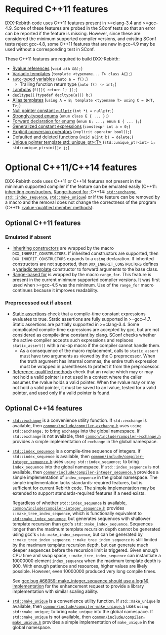 # Required C++11 features
DXX-Rebirth code uses C++11 features present in >=clang-3.4 and >=gcc-4.9.  Some of these features are probed in the SConf tests so that an error can be reported if the feature is missing.  However, since these are considered the minimum supported compiler versions, and existing SConf tests reject gcc-4.8, some C++11 features that are new in gcc-4.9 may be used without a corresponding test in SConf.

These C++11 features are required to build DXX-Rebirth:

* [Rvalue references][cppr:cpp/language/reference]
(`void a(A &&);`)
* [Variadic templates][cppr:cpp/language/parameter_pack]
(`template <typename... T> class A{};`)
* [`auto`-typed variables][cppr:cpp/language/auto]
(`auto a = f();`)
    * Trailing function return type (`auto f() -> int;`)
* [Lambdas][cppr:cpp/language/lambda]
(`f([]{ return 1; });`)
* [`decltype()`][cppr:cpp/language/decltype]
(`typedef decltype(a()) b;`)
* [Alias templates][cppr:cpp/language/type_alias]
(`using A = B;
template <typename T> using C = D<T, T>;`)
* [Null pointer constant `nullptr`][cppr:cpp/language/nullptr]
(`int *i = nullptr;`)
* [Strongly-typed enums][scppr:enum class]
(`enum class E { ... };`)
* [Forward declaration for enums][scppr:enum fwd]
(`enum E;
...;
enum E { ... };`)
* [Generalized constant expressions][cppr:cpp/language/constexpr]
(`constexpr int a = 0;`)
* [Explicit conversion operators][cppr:cpp/language/cast_operator]
(`explicit operator bool();`)
* [Defaulted and deleted functions][cppr:cpp/language/function#Function_definition]
(`void a(int b) = delete;`)
* [Unique pointer template std::unique\_ptr<T\>][cppr:cpp/memory/unique_ptr]
(`std::unique_ptr<int> i;
std::unique_ptr<int[]> j;`)

# Optional C++11/C++14 features
DXX-Rebirth code uses C++11 or C++14 features not present in the minimum supported compiler if the feature can be emulated easily (C++11: [inheriting constructors][cppr:cpp/language/using_declaration], [Range-based for][cppr:cpp/language/range-for] ;C++14: [`std::exchange`][cppr:cpp/utility/exchange], [`std::index_sequence`][cppr:cpp/utility/integer_sequence], [`std::make_unique`][cppr:cpp/memory/unique_ptr/make_unique]) or if the feature can be removed by a macro and the removal does not change the correctness of the program (C++11: [rvalue-qualified member methods][scppr:rvalue method]).

## Optional C++11 features
### Emulated if absent

* [Inheriting constructors][cppr:cpp/language/using_declaration] are wrapped by the macro `DXX_INHERIT_CONSTRUCTORS`.
If inherited constructors are supported, then `DXX_INHERIT_CONSTRUCTORS` expands to a `using` declaration.
If inherited constructors are not supported, then `DXX_INHERIT_CONSTRUCTORS` defines a [variadic template][cppr:cpp/language/parameter_pack] constructor to forward arguments to the base class.
* [Range-based for][cppr:cpp/language/range-for] is wrapped by the macro `range_for`.
This feature is present in the current minimum supported compiler versions.
It was first used when >=gcc-4.5 was the minimum.
Use of the `range_for` macro continues because it improves readability.

### Preprocessed out if absent

* [Static assertions][cppr:cpp/language/static_assert] check that a compile-time constant expressions evaluates to true.
Static assertions are fully supported in >=gcc-4.7.
Static assertions are partially supported in >=clang-3.4.
Some complicated compile-time expressions are accepted by gcc, but are not considered as compile-time constant by clang.
SConf checks whether the active compiler accepts such expressions and replaces `static_assert()` with a no-op macro if the compiler cannot handle them.
    * As a consequence of the macro replacement, calls to `static_assert` must have two arguments as viewed by the C preprocessor.
	When the truth argument has internal commas, the entire truth expression must be wrapped in parentheses to protect it from the preprocessor.
* [Reference-qualified methods][scppr:rvalue method] check that an rvalue which may or may not hold a valid pointer is not used in a context where the caller assumes the rvalue holds a valid pointer.
When the rvalue may or may not hold a valid pointer, it must be saved to an lvalue, tested for a valid pointer, and used only if a valid pointer is found.

## Optional C++14 features
* [`std::exchange`][cppr:cpp/utility/exchange] is a convenience utility function.
If `std::exchange` is available, then [`common/include/compiler-exchange.h`][src:compiler-exchange.h] uses `using std::exchange;` to bring `exchange` into the global namespace.
If `std::exchange` is not available, then [`common/include/compiler-exchange.h`][src:compiler-exchange.h] provides a simple implementation of `exchange` in the global namespace.
* [`std::index_sequence`][cppr:cpp/utility/integer_sequence] is a compile-time sequence of integers.
If `std::index_sequence` is available, then [`common/include/compiler-integer_sequence.h`][src:compiler-integer_sequence.h] uses `using std::index_sequence;` to bring `index_sequence` into the global namespace.
If `std::index_sequence` is not available, then [`common/include/compiler-integer_sequence.h`][src:compiler-integer_sequence.h] provides a simple implementation of `index_sequence` in the global namespace.  The simple implementation lacks standards-required features, but is sufficient for current Rebirth code.  The simple implementation may be extended to support standards-required features if a need exists.

	Regardless of whether `std::index_sequence` is available, [`common/include/compiler-integer_sequence.h`][src:compiler-integer_sequence.h] provides `::make_tree_index_sequence`, which is functionally equivalent to [`std::make_index_sequence`][scppr:make_integer_sequence], but generates sequences with shallower template recursion than gcc's `std::make_index_sequence`.  Sequences longer than the maximum template recursion depth cannot be generated using gcc's `std::make_index_sequence`, but can be generated by `::make_tree_index_sequence`.  `::make_tree_index_sequence` is still limited by the maximum template recursion depth, but can generate much deeper sequences before the recursion limit is triggered.  Given enough CPU time and swap space, `::make_tree_index_sequence` can instantiate a 10000000 element `index_sequence` when the maximum template depth is 900.  With enough patience and resources, higher values are likely possible.  However, even 10000000 produced very long compile times.

    See [gcc bug #66059: make\_integer\_sequence should use a log(N) implementation][gccbug:66059] for the enhancement request to provide a library implementation with similar scaling ability.

* [`std::make_unique`][cppr:cpp/memory/unique_ptr/make_unique] is a convenience utility function.
If `std::make_unique` is available, then [`common/include/compiler-make_unique.h`][src:compiler-make_unique.h] uses `using std::make_unique;` to bring `make_unique` into the global namespace.
If `std::make_unique` is not available, then [`common/include/compiler-make_unique.h`][src:compiler-make_unique.h] provides a simple implementation of `make_unique` in the global namespace.

[cppr:cpp/language/reference]: https://en.cppreference.com/w/cpp/language/reference
[cppr:cpp/language/parameter_pack]: https://en.cppreference.com/w/cpp/language/parameter_pack
[cppr:cpp/language/auto]: https://en.cppreference.com/w/cpp/language/auto
[cppr:cpp/language/lambda]: https://en.cppreference.com/w/cpp/language/lambda
[cppr:cpp/language/decltype]: https://en.cppreference.com/w/cpp/language/decltype
[cppr:cpp/language/type_alias]: https://en.cppreference.com/w/cpp/language/type_alias
[cppr:cpp/language/nullptr]: https://en.cppreference.com/w/cpp/language/nullptr
[scppr:enum class]: https://en.cppreference.com/w/cpp/language/enum#Scoped_enumerations.28since_C.2B.2B11.29
[scppr:enum fwd]: https://en.cppreference.com/w/cpp/language/enum#Unscoped_enumeration
[cppr:cpp/language/constexpr]: https://en.cppreference.com/w/cpp/language/constexpr
[cppr:cpp/language/cast_operator]: https://en.cppreference.com/w/cpp/language/cast_operator
[cppr:cpp/language/function#Function_definition]: https://en.cppreference.com/w/cpp/language/function#Function_definition
[cppr:cpp/memory/unique_ptr]: https://en.cppreference.com/w/cpp/memory/unique_ptr
[cppr:cpp/utility/exchange]: https://en.cppreference.com/w/cpp/utility/exchange
[cppr:cpp/utility/integer_sequence]: https://en.cppreference.com/w/cpp/utility/integer_sequence
[cppr:cpp/memory/unique_ptr/make_unique]: https://en.cppreference.com/w/cpp/memory/unique_ptr/make_unique
[scppr:rvalue method]: https://en.cppreference.com/w/cpp/language/member_functions#const-.2C_volatile-.2C_and_ref-qualified_member_functions
[cppr:cpp/language/using_declaration]: https://en.cppreference.com/w/cpp/language/using_declaration
[cppr:cpp/language/range-for]: https://en.cppreference.com/w/cpp/language/range-for
[cppr:cpp/language/static_assert]: https://en.cppreference.com/w/cpp/language/static_assert
[src:compiler-exchange.h]: ../common/include/compiler-exchange.h
[src:compiler-integer_sequence.h]: ../common/include/compiler-integer_sequence.h
[scppr:make_integer_sequence]: https://en.cppreference.com/w/cpp/utility/integer_sequence#Helper_templates
[gccbug:66059]: https://gcc.gnu.org/bugzilla/show_bug.cgi?id=66059
[src:compiler-make_unique.h]: ../common/include/compiler-make_unique.h

